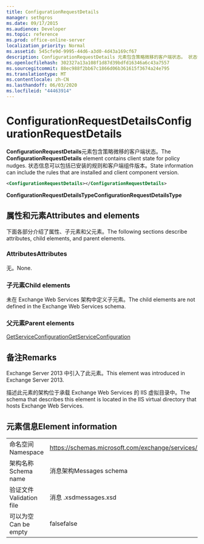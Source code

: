 ```yaml
---
title: ConfigurationRequestDetails
manager: sethgros
ms.date: 09/17/2015
ms.audience: Developer
ms.topic: reference
ms.prod: office-online-server
localization_priority: Normal
ms.assetid: 545cfe9d-9995-44d6-a3d0-4d43a169cf67
description: ConfigurationRequestDetails 元素包含策略微移的客户端状态。 状态信息可以包括已安装的规则和客户端组件版本。
ms.openlocfilehash: 302327a13a108f1d87d39bdfd16346a6c43a7557
ms.sourcegitcommit: 88ec988f2bb67c1866d06b361615f3674a24e795
ms.translationtype: MT
ms.contentlocale: zh-CN
ms.lasthandoff: 06/03/2020
ms.locfileid: "44463914"
---
```

# <a name="configurationrequestdetails"></a><span data-ttu-id="def69-104">ConfigurationRequestDetails</span><span class="sxs-lookup"><span data-stu-id="def69-104">ConfigurationRequestDetails</span></span>

<span data-ttu-id="def69-105">**ConfigurationRequestDetails**元素包含策略微移的客户端状态。</span><span class="sxs-lookup"><span data-stu-id="def69-105">The **ConfigurationRequestDetails** element contains client state for policy nudges.</span></span> <span data-ttu-id="def69-106">状态信息可以包括已安装的规则和客户端组件版本。</span><span class="sxs-lookup"><span data-stu-id="def69-106">State information can include the rules that are installed and client component version.</span></span> 
  
```XML
<ConfigurationRequestDetails></ConfigurationRequestDetails>
```

 <span data-ttu-id="def69-107">**ConfigurationRequestDetailsType**</span><span class="sxs-lookup"><span data-stu-id="def69-107">**ConfigurationRequestDetailsType**</span></span>
## <a name="attributes-and-elements"></a><span data-ttu-id="def69-108">属性和元素</span><span class="sxs-lookup"><span data-stu-id="def69-108">Attributes and elements</span></span>

<span data-ttu-id="def69-109">下面各部分介绍了属性、子元素和父元素。</span><span class="sxs-lookup"><span data-stu-id="def69-109">The following sections describe attributes, child elements, and parent elements.</span></span>
  
### <a name="attributes"></a><span data-ttu-id="def69-110">Attributes</span><span class="sxs-lookup"><span data-stu-id="def69-110">Attributes</span></span>

<span data-ttu-id="def69-111">无。</span><span class="sxs-lookup"><span data-stu-id="def69-111">None.</span></span>
  
### <a name="child-elements"></a><span data-ttu-id="def69-112">子元素</span><span class="sxs-lookup"><span data-stu-id="def69-112">Child elements</span></span>

<span data-ttu-id="def69-113">未在 Exchange Web Services 架构中定义子元素。</span><span class="sxs-lookup"><span data-stu-id="def69-113">The child elements are not defined in the Exchange Web Services schema.</span></span>
  
### <a name="parent-elements"></a><span data-ttu-id="def69-114">父元素</span><span class="sxs-lookup"><span data-stu-id="def69-114">Parent elements</span></span>

[<span data-ttu-id="def69-115">GetServiceConfiguration</span><span class="sxs-lookup"><span data-stu-id="def69-115">GetServiceConfiguration</span></span>](getserviceconfiguration.md)
  
## <a name="remarks"></a><span data-ttu-id="def69-116">备注</span><span class="sxs-lookup"><span data-stu-id="def69-116">Remarks</span></span>

<span data-ttu-id="def69-117">Exchange Server 2013 中引入了此元素。</span><span class="sxs-lookup"><span data-stu-id="def69-117">This element was introduced in Exchange Server 2013.</span></span>
  
<span data-ttu-id="def69-118">描述此元素的架构位于承载 Exchange Web Services 的 IIS 虚拟目录中。</span><span class="sxs-lookup"><span data-stu-id="def69-118">The schema that describes this element is located in the IIS virtual directory that hosts Exchange Web Services.</span></span>
  
## <a name="element-information"></a><span data-ttu-id="def69-119">元素信息</span><span class="sxs-lookup"><span data-stu-id="def69-119">Element information</span></span>

|||
|:-----|:-----|
|<span data-ttu-id="def69-120">命名空间</span><span class="sxs-lookup"><span data-stu-id="def69-120">Namespace</span></span>  <br/> |https://schemas.microsoft.com/exchange/services/2006/messages  <br/> |
|<span data-ttu-id="def69-121">架构名称</span><span class="sxs-lookup"><span data-stu-id="def69-121">Schema name</span></span>  <br/> |<span data-ttu-id="def69-122">消息架构</span><span class="sxs-lookup"><span data-stu-id="def69-122">Messages schema</span></span>  <br/> |
|<span data-ttu-id="def69-123">验证文件</span><span class="sxs-lookup"><span data-stu-id="def69-123">Validation file</span></span>  <br/> |<span data-ttu-id="def69-124">消息 .xsd</span><span class="sxs-lookup"><span data-stu-id="def69-124">messages.xsd</span></span>  <br/> |
|<span data-ttu-id="def69-125">可以为空</span><span class="sxs-lookup"><span data-stu-id="def69-125">Can be empty</span></span>  <br/> |<span data-ttu-id="def69-126">false</span><span class="sxs-lookup"><span data-stu-id="def69-126">false</span></span>  <br/> |
   

